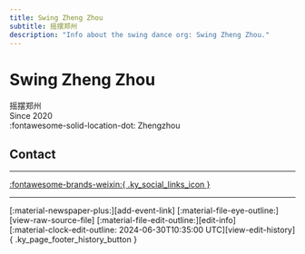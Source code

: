 ```yaml
---
title: Swing Zheng Zhou
subtitle: 摇摆郑州
description: "Info about the swing dance org: Swing Zheng Zhou."
---
```


# Swing Zheng Zhou

摇摆郑州  
Since 2020  
:fontawesome-solid-location-dot: Zhengzhou  


## Contact


---

 [:fontawesome-brands-weixin:{ .ky_social_links_icon }](# "SwingZhengZhou摇摆郑州")

---

<div class="ky_page_footer" markdown>
<div class="ky_page_footer_trailing" markdown="span">
[:material-newspaper-plus:][add-event-link]
[:material-file-eye-outline:][view-raw-source-file]
[:material-file-edit-outline:][edit-info]
</div>
<div class="ky_page_footer_leading" markdown="span">
[:material-clock-edit-outline: 2024-06-30T10:35:00 UTC][view-edit-history]{ .ky_page_footer_history_button }
</div>
</div>

[add-event-link]: https://github.com/swingdance/events/issues/new?assignees=&labels=add+event&projects=&template=02-add_entity.yml&title=Add%20Event%3A%20zh_CN%20%E2%80%A2%20%3CName%3E&region=zh_CN&province=Henan&city=Zhengzhou&org_id=swing-zheng-zhou "Add Event"
[view-raw-source-file]: https://github.com/swingdance/orgs/blob/main/zh_CN/swing-zheng-zhou.json "View Raw Source File"
[edit-info]: https://github.com/swingdance/orgs/issues/new?assignees=&labels=update+org&projects=&template=03-update_entity.yml&title=Update%20Org%3A%20zh_CN%20%E2%80%A2%20Swing%20Zheng%20Zhou&region=zh_CN&id=swing-zheng-zhou&name=Swing%20Zheng%20Zhou "Edit Info"

[view-edit-history]: https://github.com/swingdance/orgs/commits/main/zh_CN/swing-zheng-zhou.json "View Edit History"
